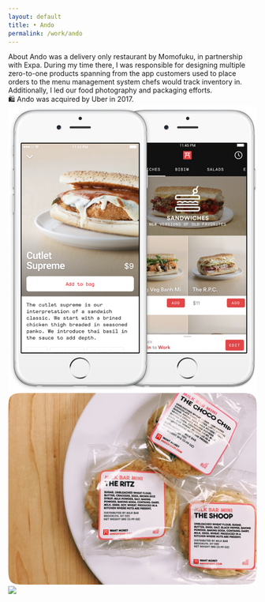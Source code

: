```yaml
---
layout: default 
title: • Ando
permalink: /work/ando
---
```


<section class="mb-24">
    <div class="col-8">
        <span class="title">About</span>
        <span class="subtitle">Ando was a delivery only restaurant by Momofuku, in partnership with Expa.
During my time there, I was responsible for designing multiple zero-to-one products spanning from the app customers used to place orders to the menu management system chefs would track inventory in. Additionally, I led our food photography and packaging efforts.</span>
    </div>
    <div class="col-8">
        <div class="callout">
            <span>🛍️ Ando was acquired by Uber in 2017.</span>
        </div>
    </div>
</section>

<section class="mb-24">
    <div class="col-8">
        <img src="/img/work/ando/01@2x.png" loading="lazy">
    </div>
</section>

<section class="mb-24">
    <div class="col-8">
        <img src="/img/work/ando/02@2x.png" loading="lazy">
    </div>
</section>

<section>
    <div class="col-8">
        <img src="/img/work/ando/03@2x.png" loading="lazy">
    </div>
</section>